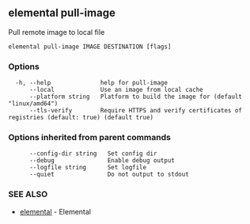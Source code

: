 ## elemental pull-image

Pull remote image to local file

```
elemental pull-image IMAGE DESTINATION [flags]
```

### Options

```
  -h, --help              help for pull-image
      --local             Use an image from local cache
      --platform string   Platform to build the image for (default "linux/amd64")
      --tls-verify        Require HTTPS and verify certificates of registries (default: true) (default true)
```

### Options inherited from parent commands

```
      --config-dir string   Set config dir
      --debug               Enable debug output
      --logfile string      Set logfile
      --quiet               Do not output to stdout
```

### SEE ALSO

* [elemental](elemental.md)	 - Elemental

